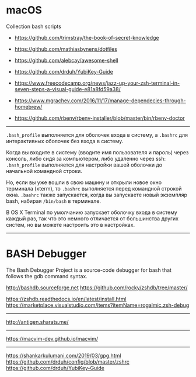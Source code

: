 # macOS

Collection bash scripts

- https://github.com/trimstray/the-book-of-secret-knowledge
- https://github.com/mathiasbynens/dotfiles
- https://github.com/alebcay/awesome-shell
- https://github.com/drduh/YubiKey-Guide
- https://www.freecodecamp.org/news/jazz-up-your-zsh-terminal-in-seven-steps-a-visual-guide-e81a8fd59a38/
- https://www.mgrachev.com/2016/11/17/manage-dependecies-through-homebrew/

- https://github.com/rbenv/rbenv-installer/blob/master/bin/rbenv-doctor

---

`.bash_profile` выполняется для оболочек входа в систему, а `.bashrc` для интерактивных оболочек без входа в систему.

Когда вы входите в систему (вводите имя пользователя и пароль) через консоль, либо сидя за компьютером, либо удаленно
через ssh: `.bash_profile` выполняется для настройки вашей оболочки до начальной командной строки.

Но, если вы уже вошли в свою машину и открыли новое окно терминала (xterm), то `.bashrc` выполняется перед командной
строкой окна. `.bashrc` также запускается, когда вы запускаете новый экземпляр bash, набирая `/bin/bash` в терминале.

В OS X Terminal по умолчанию запускает оболочку входа в систему каждый раз, так что это немного отличается от
большинства других систем, но вы можете настроить это в настройках.


---

# BASH Debugger

The Bash Debugger Project is a source-code debugger for bash that follows the gdb command syntax.

http://bashdb.sourceforge.net
https://github.com/rocky/zshdb/tree/master/

https://zshdb.readthedocs.io/en/latest/install.html
https://marketplace.visualstudio.com/items?itemName=rogalmic.zsh-debug


---

http://antigen.sharats.me/

---

https://macvim-dev.github.io/macvim/

---


https://shankarkulumani.com/2019/03/gpg.html
https://github.com/drduh/config/blob/master/zshrc
https://github.com/drduh/YubiKey-Guide
